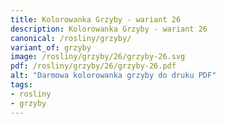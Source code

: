 ```yaml
---
title: Kolorowanka Grzyby - wariant 26
description: Kolorowanka Grzyby - wariant 26
canonical: /rosliny/grzyby/
variant_of: grzyby
image: /rosliny/grzyby/26/grzyby-26.svg
pdf: /rosliny/grzyby/26/grzyby-26.pdf
alt: "Darmowa kolorowanka grzyby do druku PDF"
tags:
- rosliny
- grzyby
---
```

